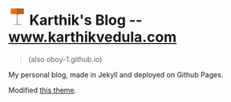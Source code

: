 # <img src="./assets/img/favicons/android-chrome-192x192.png" alt="drawing" width="35"/> Karthik's Blog -- www.karthikvedula.com

> (also oboy-1.github.io)

My personal blog, made in Jekyll and deployed on Github Pages.

Modified [this theme](https://chirpy.cotes.page/).
